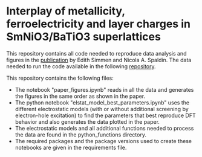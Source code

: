 # Interplay of metallicity, ferroelectricity and layer charges in SmNiO3/BaTiO3 superlattices

This repository contains all code needed to reproduce data analysis and figures in the [publication](https://doi.org/10.1103/PhysRevResearch.7.023044) by Edith Simmen and Nicola A. Spaldin. The data needed to run the code available in the following [repository](https://doi.org/10.24435/materialscloud:gy-nd).

This repository contains the following files: 
- The notebook "paper_figures.ipynb" reads in all the data and generates the figures in the same order as shown in the paper. 
- The python notebook "elstat_model_best_parameters.ipynb" uses the different electrostatic models (with or without additional screening by electron-hole excitation) to find the parameters that best reproduce DFT behavior and also generates the data plotted in the paper. 
- The electrostatic models and all additional functions needed to process the data are found in the python_functions directory.
- The required packages and the package versions used to create these notebooks are given in the requirements file. 

